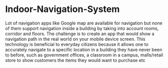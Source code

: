# Indoor-Navigation-System

Lot of navigation apps like Google map are available for navigation but none of them support navigation inside a building by taking into account rooms, corridor and floors. The challenge is to create an app that would show a navigation path in the real world on your mobile device screen. This technology is beneficial to everyday citizens because it allows one to accurately navigate to a specific location in a building they have never been to before, such as government offices, a classroom in a campus, malls/retail store to show customers the items they would want to purchase etc
